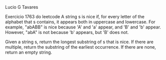 Lucio G Tavares

Exercicio 1763 do leetcode
A string s is nice if, for every letter of the alphabet that s contains, it appears both in uppercase and lowercase. For example, "abABB" is nice because 'A' and 'a' appear, and 'B' and 'b' appear. However, "abA" is not because 'b' appears, but 'B' does not.

Given a string s, return the longest substring of s that is nice. If there are multiple, return the substring of the earliest occurrence. If there are none, return an empty string.
